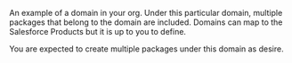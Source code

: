 An example of a domain in your org. Under this particular domain, multiple packages that belong to the domain are included. Domains can map to the Salesforce Products but it is up to you to define.

You are expected to create multiple packages under this domain as desire.
